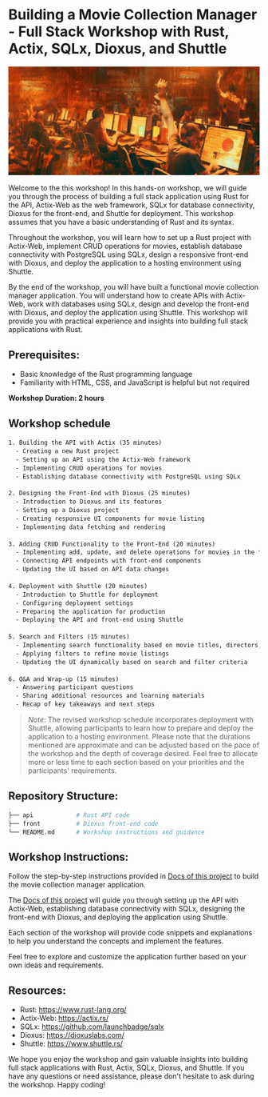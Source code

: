 # Building a Movie Collection Manager - Full Stack Workshop with Rust, Actix, SQLx, Dioxus, and Shuttle
<center>
<img src="./assets/workshop.jpg" />
</center>

Welcome to the this workshop! In this hands-on workshop, we will guide you through the process of building a full stack application using Rust for the API, Actix-Web as the web framework, SQLx for database connectivity, Dioxus for the front-end, and Shuttle for deployment. This workshop assumes that you have a basic understanding of Rust and its syntax.

Throughout the workshop, you will learn how to set up a Rust project with Actix-Web, implement CRUD operations for movies, establish database connectivity with PostgreSQL using SQLx, design a responsive front-end with Dioxus, and deploy the application to a hosting environment using Shuttle.

By the end of the workshop, you will have built a functional movie collection manager application. You will understand how to create APIs with Actix-Web, work with databases using SQLx, design and develop the front-end with Dioxus, and deploy the application using Shuttle. This workshop will provide you with practical experience and insights into building full stack applications with Rust.

## Prerequisites:

- Basic knowledge of the Rust programming language
- Familiarity with HTML, CSS, and JavaScript is helpful but not required

**Workshop Duration: 2 hours**

## Workshop schedule

```txt
1. Building the API with Actix (35 minutes)
  - Creating a new Rust project
  - Setting up an API using the Actix-Web framework
  - Implementing CRUD operations for movies
  - Establishing database connectivity with PostgreSQL using SQLx

2. Designing the Front-End with Dioxus (25 minutes)
  - Introduction to Dioxus and its features
  - Setting up a Dioxus project
  - Creating responsive UI components for movie listing
  - Implementing data fetching and rendering

3. Adding CRUD Functionality to the Front-End (20 minutes)
  - Implementing add, update, and delete operations for movies in the front-end
  - Connecting API endpoints with front-end components
  - Updating the UI based on API data changes

4. Deployment with Shuttle (20 minutes)
  - Introduction to Shuttle for deployment
  - Configuring deployment settings
  - Preparing the application for production
  - Deploying the API and front-end using Shuttle

5. Search and Filters (15 minutes)
  - Implementing search functionality based on movie titles, directors, genres, or release years
  - Applying filters to refine movie listings
  - Updating the UI dynamically based on search and filter criteria
    
6. Q&A and Wrap-up (15 minutes)
  - Answering participant questions
  - Sharing additional resources and learning materials
  - Recap of key takeaways and next steps

```

> *Note*: The revised workshop schedule incorporates deployment with Shuttle, allowing participants to learn how to prepare and deploy the application to a hosting environment. Please note that the durations mentioned are approximate and can be adjusted based on the pace of the workshop and the depth of coverage desired. Feel free to allocate more or less time to each section based on your priorities and the participants' requirements.

## Repository Structure:

```bash
├── api            # Rust API code
├── front          # Dioxus front-end code
└── README.md      # Workshop instructions and guidance
```

## Workshop Instructions:

Follow the step-by-step instructions provided in [Docs of this project]() to build the movie collection manager application.

The [Docs of this project]() will guide you through setting up the API with Actix-Web, establishing database connectivity with SQLx, designing the front-end with Dioxus, and deploying the application using Shuttle.

Each section of the workshop will provide code snippets and explanations to help you understand the concepts and implement the features.

Feel free to explore and customize the application further based on your own ideas and requirements.

## Resources:

- Rust: https://www.rust-lang.org/
- Actix-Web: https://actix.rs/
- SQLx: https://github.com/launchbadge/sqlx
- Dioxus: https://dioxuslabs.com/
- Shuttle: https://www.shuttle.rs/

We hope you enjoy the workshop and gain valuable insights into building full stack applications with Rust, Actix, SQLx, Dioxus, and Shuttle. If you have any questions or need assistance, please don't hesitate to ask during the workshop. Happy coding!



